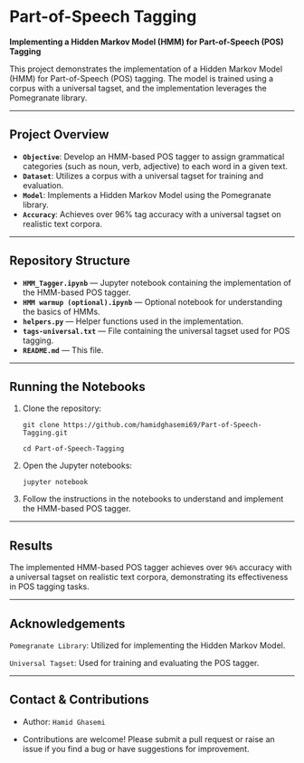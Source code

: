 # Part-of-Speech Tagging

**Implementing a Hidden Markov Model (HMM) for Part-of-Speech (POS) Tagging**

This project demonstrates the implementation of a Hidden Markov Model (HMM) for Part-of-Speech (POS) tagging. The model is trained using a corpus with a universal tagset, and the implementation leverages the Pomegranate library.

---

## Project Overview

- **`Objective`**: Develop an HMM-based POS tagger to assign grammatical categories (such as noun, verb, adjective) to each word in a given text.
- **`Dataset`**: Utilizes a corpus with a universal tagset for training and evaluation.
- **`Model`**: Implements a Hidden Markov Model using the Pomegranate library.
- **`Accuracy`**: Achieves over 96% tag accuracy with a universal tagset on realistic text corpora.

---

## Repository Structure

- **`HMM_Tagger.ipynb`** — Jupyter notebook containing the implementation of the HMM-based POS tagger.
- **`HMM warmup (optional).ipynb`** — Optional notebook for understanding the basics of HMMs.
- **`helpers.py`** — Helper functions used in the implementation.
- **`tags-universal.txt`** — File containing the universal tagset used for POS tagging.
- **`README.md`** — This file.

---

## Running the Notebooks

1. Clone the repository:
   
   `git clone https://github.com/hamidghasemi69/Part-of-Speech-Tagging.git`
   
   `cd Part-of-Speech-Tagging`

2. Open the Jupyter notebooks:
   
   `jupyter notebook`

3. Follow the instructions in the notebooks to understand and implement the HMM-based POS tagger.

   
---

## Results

The implemented HMM-based POS tagger achieves over `96%` accuracy with a universal tagset on realistic text corpora, demonstrating its effectiveness in POS tagging tasks.

---

## Acknowledgements

`Pomegranate Library`: Utilized for implementing the Hidden Markov Model.

`Universal Tagset`: Used for training and evaluating the POS tagger.

---

## Contact & Contributions

- Author: `Hamid Ghasemi`

- Contributions are welcome! Please submit a pull request or raise an issue if you find a bug or have suggestions for improvement.



